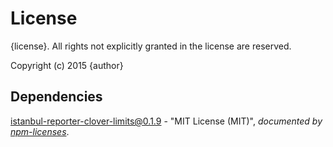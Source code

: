 # License

{license}. All rights not explicitly granted in the license are reserved.

Copyright (c) 2015 {author}

## Dependencies
[istanbul-reporter-clover-limits@0.1.9](&quot;https://github.com/Cellarise/istanbul-reporter-clover-limits&quot;) - &quot;MIT License (MIT)&quot;, 
*documented by [npm-licenses](http://github.com/AceMetrix/npm-license.git)*.
